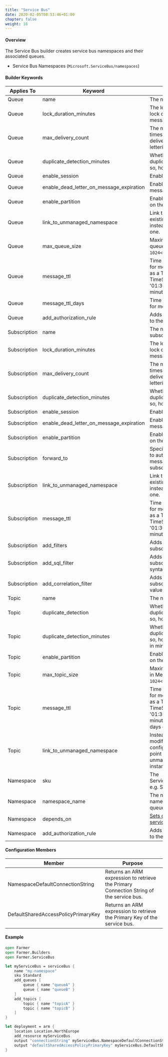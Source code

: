 ```yaml
---
title: "Service Bus"
date: 2020-02-05T08:53:46+01:00
chapter: false
weight: 18
---
```


#### Overview
The Service Bus builder creates service bus namespaces and their associated queues.

* Service Bus Namespaces (`Microsoft.ServiceBus/namespaces`)

#### Builder Keywords

| Applies To | Keyword | Purpose |
|-|-|-|
| Queue | name | The name of the queue. |
| Queue | lock_duration_minutes | The length of time that a lock can be held on a message. |
| Queue | max_delivery_count | The maximum number of times a message can be delivered before dead lettering. |
| Queue | duplicate_detection_minutes | Whether to enable duplicate detection, and if so, how long to check for. |
| Queue | enable_session | Enables session support. |
| Queue | enable_dead_letter_on_message_expiration | Enables dead lettering of messages that expire. |
| Queue | enable_partition | Enables partition support on the queue. |
| Queue | link_to_unmanaged_namespace | Link this queue to an existing namespace instead of creating a new one. |
| Queue | max_queue_size | Maximum size for the queue in Megabytes e.g. `1024<Mb>`. |
| Queue | message_ttl | Time To Live (TTL) value for messages expressed as a TimeSpan or a TimeSpan string, such as '01:30:00' 1 hour, 30 minutes. |
| Queue | message_ttl_days | Time To Live (TTL) value for messages in days. |
| Queue | add_authorization_rule | Adds an authorization rule to the queue. |
| Subscription | name | The name of the subscription. |
| Subscription | lock_duration_minutes | The length of time that a lock can be held on a message. |
| Subscription | max_delivery_count | The maximum number of times a message can be delivered before dead lettering. |
| Subscription | duplicate_detection_minutes | Whether to enable duplicate detection, and if so, how long to check for. |
| Subscription | enable_session | Enables session support. |
| Subscription | enable_dead_letter_on_message_expiration | Enables dead lettering of messages that expire. |
| Subscription | enable_partition | Enables partition support on the queue. |
| Subscription | forward_to | Specifies a queue or topic to automatically forward messages delivered to this subscription. |
| Subscription | link_to_unmanaged_namespace | Link this queue to an existing namespace instead of creating a new one. |
| Subscription | message_ttl | Time To Live (TTL) value for messages expressed as a TimeSpan or a TimeSpan string, such as '01:30:00' 1 hour, 30 minutes. |
| Subscription | add_filters | Adds multiple filters to a subscription |
| Subscription | add_sql_filter | Adds a filter to a subscription using SQL syntax. |
| Subscription | add_correlation_filter | Adds a filter to a subscription using header value correlation. |
| Topic | name | The name of the topic. |
| Topic | duplicate_detection | Whether to enable duplicate detection, and if so, how long to check for. |
| Topic | duplicate_detection_minutes | Whether to enable duplicate detection, and if so, how long to check for in minutes. |
| Topic | enable_partition | Enables partition support on the topic. |
| Topic | max_topic_size | Maximum size for the topic in Megabytes e.g. `1024<Mb>`. |
| Topic | message_ttl | Time To Live (TTL) value for messages expressed as a TimeSpan or a TimeSpan string, such as '01:30:00' 1 hour, 30 minutes, or as an integer days e.g. `4<Days>`. |
| Topic | link_to_unmanaged_namespace | Instead of creating or modifying a namespace, configure this topic to point to another unmanaged namespace instance. |
| Namespace | sku | The ServiceBusNamespaceSku e.g. Standard |
| Namespace | namespace_name | The name of the namespace that holds the queue. |
| Namespace | depends_on | [Sets dependencies on the service bus namespace.](../../dependencies/) |
| Namespace | add_authorization_rule | Adds an authorization rule to the namespace. |

#### Configuration Members

| Member | Purpose |
|-|-|
| NamespaceDefaultConnectionString  | Returns an ARM expression to retrieve the Primary Connection String of the service bus. |
| DefaultSharedAccessPolicyPrimaryKey | Returns an ARM expression to retrieve the Primary Key of the service bus. |

#### Example

```fsharp
open Farmer
open Farmer.Builders
open Farmer.ServiceBus

let myServiceBus = serviceBus {
    name "my-namespace"
    sku Standard
    add_queues [
        queue { name "queueA" }
        queue { name "queueB" }
    ]
    add_topics [
        topic { name "topicA" }
        topic { name "topicB" }
    ]
}

let deployment = arm {
    location Location.NorthEurope
    add_resource myServiceBus
    output "connectionString" myServiceBus.NamespaceDefaultConnectionString
    output "defaultSharedAccessPolicyPrimaryKey" myServiceBus.DefaultSharedAccessPolicyPrimaryKey
}
```
